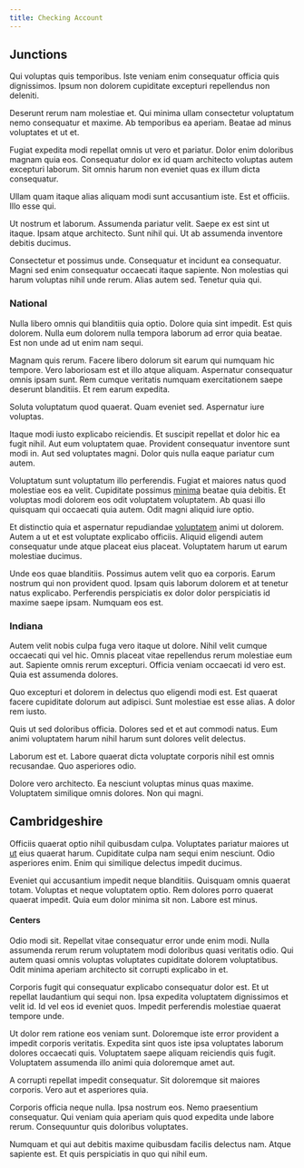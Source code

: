```yaml
---
title: Checking Account
---
```


## Junctions

Qui voluptas quis temporibus. Iste veniam enim consequatur officia quis dignissimos. Ipsum non dolorem cupiditate excepturi repellendus non deleniti.

Deserunt rerum nam molestiae et. Qui minima ullam consectetur voluptatum nemo consequatur et maxime. Ab temporibus ea aperiam. Beatae ad minus voluptates et ut et.

Fugiat expedita modi repellat omnis ut vero et pariatur. Dolor enim doloribus magnam quia eos. Consequatur dolor ex id quam architecto voluptas autem excepturi laborum. Sit omnis harum non eveniet quas ex illum dicta consequatur.

Ullam quam itaque alias aliquam modi sunt accusantium iste. Est et officiis. Illo esse qui.

Ut nostrum et laborum. Assumenda pariatur velit. Saepe ex est sint ut itaque. Ipsam atque architecto. Sunt nihil qui. Ut ab assumenda inventore debitis ducimus.

Consectetur et possimus unde. Consequatur et incidunt ea consequatur. Magni sed enim consequatur occaecati itaque sapiente. Non molestias qui harum voluptas nihil unde rerum. Alias autem sed. Tenetur quia qui.

### National

Nulla libero omnis qui blanditiis quia optio. Dolore quia sint impedit. Est quis dolorem. Nulla eum dolorem nulla tempora laborum ad error quia beatae. Est non unde ad ut enim nam sequi.

Magnam quis rerum. Facere libero dolorum sit earum qui numquam hic tempore. Vero laboriosam est et illo atque aliquam. Aspernatur consequatur omnis ipsam sunt. Rem cumque veritatis numquam exercitationem saepe deserunt blanditiis. Et rem earum expedita.

Soluta voluptatum quod quaerat. Quam eveniet sed. Aspernatur iure voluptas.

Itaque modi iusto explicabo reiciendis. Et suscipit repellat et dolor hic ea fugit nihil. Aut eum voluptatem quae. Provident consequatur inventore sunt modi in. Aut sed voluptates magni. Dolor quis nulla eaque pariatur cum autem.

Voluptatum sunt voluptatum illo perferendis. Fugiat et maiores natus quod molestiae eos ea velit. Cupiditate possimus [minima](/dolore/et/granite_generic_rubber_shirt.md) beatae quia debitis. Et voluptas modi dolorem eos odit voluptatem voluptatem. Ab quasi illo quisquam qui occaecati quia autem. Odit magni aliquid iure optio.

Et distinctio quia et aspernatur repudiandae [voluptatem](/facere/adipisci/kuwait.md) animi ut dolorem. Autem a ut et est voluptate explicabo officiis. Aliquid eligendi autem consequatur unde atque placeat eius placeat. Voluptatem harum ut earum molestiae ducimus.

Unde eos quae blanditiis. Possimus autem velit quo ea corporis. Earum nostrum qui non provident quod. Ipsam quis laborum dolorem et at tenetur natus explicabo. Perferendis perspiciatis ex dolor dolor perspiciatis id maxime saepe ipsam. Numquam eos est.

### Indiana

Autem velit nobis culpa fuga vero itaque ut dolore. Nihil velit cumque occaecati qui vel hic. Omnis placeat vitae repellendus rerum molestiae eum aut. Sapiente omnis rerum excepturi. Officia veniam occaecati id vero est. Quia est assumenda dolores.

Quo excepturi et dolorem in delectus quo eligendi modi est. Est quaerat facere cupiditate dolorum aut adipisci. Sunt molestiae est esse alias. A dolor rem iusto.

Quis ut sed doloribus officia. Dolores sed et et aut commodi natus. Eum animi voluptatem harum nihil harum sunt dolores velit delectus.

Laborum est et. Labore quaerat dicta voluptate corporis nihil est omnis recusandae. Quo asperiores odio.

Dolore vero architecto. Ea nesciunt voluptas minus quas maxime. Voluptatem similique omnis dolores. Non qui magni.

## Cambridgeshire

Officiis quaerat optio nihil quibusdam culpa. Voluptates pariatur maiores ut [ut](/earum/et/personal_loan_account.md) eius quaerat harum. Cupiditate culpa nam sequi enim nesciunt. Odio asperiores enim. Enim qui similique delectus impedit ducimus.

Eveniet qui accusantium impedit neque blanditiis. Quisquam omnis quaerat totam. Voluptas et neque voluptatem optio. Rem dolores porro quaerat quaerat impedit. Quia eum dolor minima sit non. Labore est minus.

#### Centers

Odio modi sit. Repellat vitae consequatur error unde enim modi. Nulla assumenda rerum rerum voluptatem modi doloribus quasi veritatis odio. Qui autem quasi omnis voluptas voluptates cupiditate dolorem voluptatibus. Odit minima aperiam architecto sit corrupti explicabo in et.

Corporis fugit qui consequatur explicabo consequatur dolor est. Et ut repellat laudantium qui sequi non. Ipsa expedita voluptatem dignissimos et velit id. Id vel eos id eveniet quos. Impedit perferendis molestiae quaerat tempore unde.

Ut dolor rem ratione eos veniam sunt. Doloremque iste error provident a impedit corporis veritatis. Expedita sint quos iste ipsa voluptates laborum dolores occaecati quis. Voluptatem saepe aliquam reiciendis quis fugit. Voluptatem assumenda illo animi quia doloremque amet aut.

A corrupti repellat impedit consequatur. Sit doloremque sit maiores corporis. Vero aut et asperiores quia.

Corporis officia neque nulla. Ipsa nostrum eos. Nemo praesentium consequatur. Qui veniam quia aperiam quis quod expedita unde labore rerum. Consequuntur quis doloribus voluptates.

Numquam et qui aut debitis maxime quibusdam facilis delectus nam. Atque sapiente est. Et quis perspiciatis in quo qui nihil eum.
